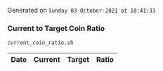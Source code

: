 Generated on `Sunday 03-October-2021 at 18:41:33`

### Current to Target Coin Ratio
`current_coin_ratio.sh`

Date|Current|Target|Ratio
---|---|---|---
